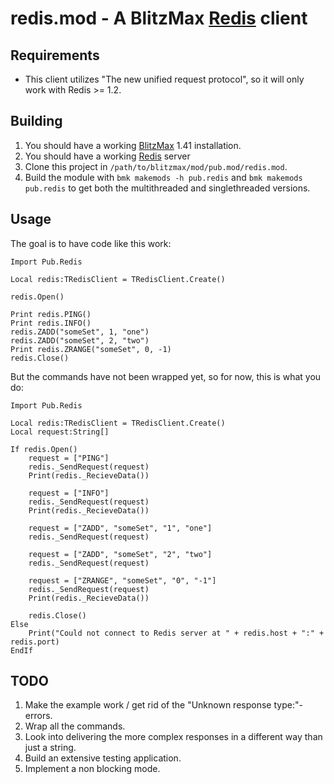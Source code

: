 redis.mod - A BlitzMax [Redis](http://www.redis.io/) client
===================================

Requirements
------------

 *  This client utilizes "The new unified request protocol", so it will only work with Redis >= 1.2.

Building
--------

1. You should have a working [BlitzMax](http://blitzmax.com/Products/blitzmax.php) 1.41 installation.
2. You should have a working [Redis](http://www.redis.io/) server
3. Clone this project in `/path/to/blitzmax/mod/pub.mod/redis.mod`.
4. Build the module with `bmk makemods -h pub.redis` and `bmk makemods pub.redis` to get both the multithreaded and singlethreaded versions.

Usage
-----

The goal is to have code like this work:

    Import Pub.Redis
    
    Local redis:TRedisClient = TRedisClient.Create()
    
    redis.Open()
    
    Print redis.PING()
    Print redis.INFO()
    redis.ZADD("someSet", 1, "one")
    redis.ZADD("someSet", 2, "two")
    Print redis.ZRANGE("someSet", 0, -1)
    redis.Close()
    
But the commands have not been wrapped yet, so for now, this is what you do:

    Import Pub.Redis
    
    Local redis:TRedisClient = TRedisClient.Create()
    Local request:String[]
    
    If redis.Open()
        request = ["PING"]
        redis._SendRequest(request)
        Print(redis._RecieveData())
        
        request = ["INFO"]
        redis._SendRequest(request)
        Print(redis._RecieveData())
        
        request = ["ZADD", "someSet", "1", "one"]
        redis._SendRequest(request)
        
        request = ["ZADD", "someSet", "2", "two"]
        redis._SendRequest(request)
        
        request = ["ZRANGE", "someSet", "0", "-1"]
        redis._SendRequest(request)
        Print(redis._RecieveData())
        
        redis.Close()
    Else
        Print("Could not connect to Redis server at " + redis.host + ":" + redis.port)
    EndIf

TODO
----

1. Make the example work / get rid of the "Unknown response type:"-errors.
2. Wrap all the commands.
3. Look into delivering the more complex responses in a different way than just a string.
4. Build an extensive testing application.
5. Implement a non blocking mode.
